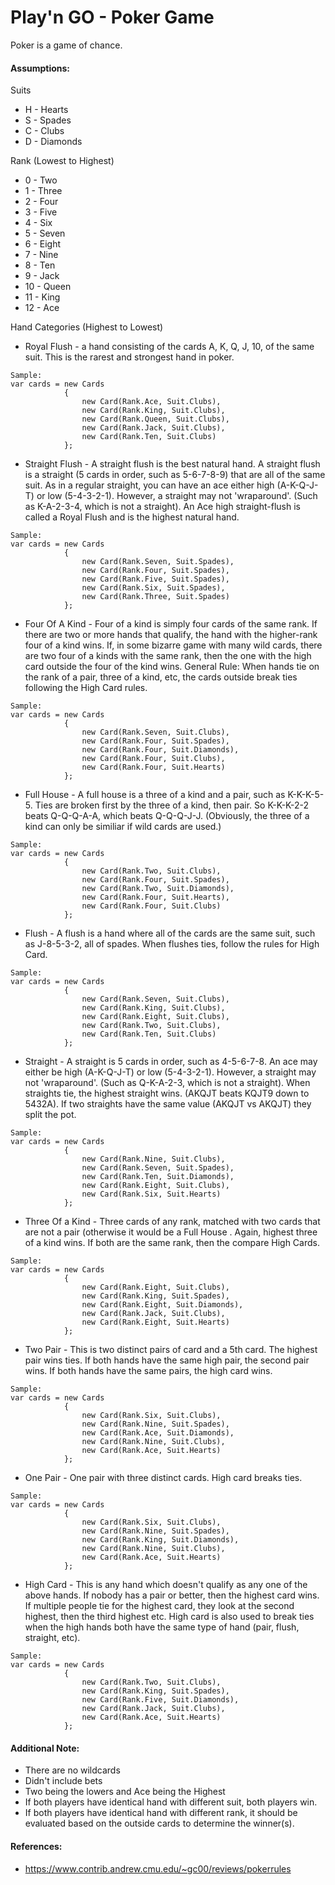 # Play'n GO - Poker Game
Poker is a game of chance.

#### Assumptions:

Suits
- H - Hearts
- S - Spades
- C - Clubs
- D - Diamonds

Rank (Lowest to Highest)
- 0 - Two
- 1 - Three
- 2 - Four
- 3 - Five
- 4 - Six
- 5 - Seven
- 6 - Eight
- 7 - Nine
- 8 - Ten
- 9 - Jack
- 10 - Queen
- 11 - King
- 12 - Ace

Hand Categories (Highest to Lowest)
- Royal Flush - a hand consisting of the cards A, K, Q, J, 10, of the same suit. This is the rarest and strongest hand in poker.
```
Sample:
var cards = new Cards
            {
                new Card(Rank.Ace, Suit.Clubs),
                new Card(Rank.King, Suit.Clubs),
                new Card(Rank.Queen, Suit.Clubs),
                new Card(Rank.Jack, Suit.Clubs),
                new Card(Rank.Ten, Suit.Clubs)
            };
```
- Straight Flush - A straight flush is the best natural hand. A straight flush is a straight (5 cards in order, such as 5-6-7-8-9) that are all of the same suit. As in a regular straight, you can have an ace either high (A-K-Q-J-T) or low (5-4-3-2-1). However, a straight may not 'wraparound'. (Such as K-A-2-3-4, which is not a straight). An Ace high straight-flush is called a Royal Flush and is the highest natural hand.
```
Sample:
var cards = new Cards
            {
                new Card(Rank.Seven, Suit.Spades),
                new Card(Rank.Four, Suit.Spades),
                new Card(Rank.Five, Suit.Spades),
                new Card(Rank.Six, Suit.Spades),
                new Card(Rank.Three, Suit.Spades)
            };
```
- Four Of A Kind - Four of a kind is simply four cards of the same rank. If there are two or more hands that qualify, the hand with the higher-rank four of a kind wins. If, in some bizarre game with many wild cards, there are two four of a kinds with the same rank, then the one with the high card outside the four of the kind wins. General Rule: When hands tie on the rank of a pair, three of a kind, etc, the cards outside break ties following the High Card rules.
```
Sample:
var cards = new Cards
            {
                new Card(Rank.Seven, Suit.Clubs),
                new Card(Rank.Four, Suit.Spades),
                new Card(Rank.Four, Suit.Diamonds),
                new Card(Rank.Four, Suit.Clubs),
                new Card(Rank.Four, Suit.Hearts)
            };
```
- Full House - A full house is a three of a kind and a pair, such as K-K-K-5-5. Ties are broken first by the three of a kind, then pair. So K-K-K-2-2 beats Q-Q-Q-A-A, which beats Q-Q-Q-J-J. (Obviously, the three of a kind can only be similiar if wild cards are used.)
```
Sample:
var cards = new Cards
            {
                new Card(Rank.Two, Suit.Clubs),
                new Card(Rank.Four, Suit.Spades),
                new Card(Rank.Two, Suit.Diamonds),
                new Card(Rank.Four, Suit.Hearts),
                new Card(Rank.Four, Suit.Clubs)
            };
```
- Flush - A flush is a hand where all of the cards are the same suit, such as J-8-5-3-2, all of spades. When flushes ties, follow the rules for High Card.
```
Sample:
var cards = new Cards
            {
                new Card(Rank.Seven, Suit.Clubs),
                new Card(Rank.King, Suit.Clubs),
                new Card(Rank.Eight, Suit.Clubs),
                new Card(Rank.Two, Suit.Clubs),
                new Card(Rank.Ten, Suit.Clubs)
            };
```
- Straight - A straight is 5 cards in order, such as 4-5-6-7-8. An ace may either be high (A-K-Q-J-T) or low (5-4-3-2-1). However, a straight may not 'wraparound'. (Such as Q-K-A-2-3, which is not a straight). When straights tie, the highest straight wins. (AKQJT beats KQJT9 down to 5432A). If two straights have the same value (AKQJT vs AKQJT) they split the pot.
```
Sample:
var cards = new Cards
            {
                new Card(Rank.Nine, Suit.Clubs),
                new Card(Rank.Seven, Suit.Spades),
                new Card(Rank.Ten, Suit.Diamonds),
                new Card(Rank.Eight, Suit.Clubs),
                new Card(Rank.Six, Suit.Hearts)
            };
```
- Three Of a Kind - Three cards of any rank, matched with two cards that are not a pair (otherwise it would be a Full House . Again, highest three of a kind wins. If both are the same rank, then the compare High Cards.
```
Sample:
var cards = new Cards
            {
                new Card(Rank.Eight, Suit.Clubs),
                new Card(Rank.King, Suit.Spades),
                new Card(Rank.Eight, Suit.Diamonds),
                new Card(Rank.Jack, Suit.Clubs),
                new Card(Rank.Eight, Suit.Hearts)
            };
```
- Two Pair - This is two distinct pairs of card and a 5th card. The highest pair wins ties. If both hands have the same high pair, the second pair wins. If both hands have the same pairs, the high card wins.
```
Sample:
var cards = new Cards
            {
                new Card(Rank.Six, Suit.Clubs),
                new Card(Rank.Nine, Suit.Spades),
                new Card(Rank.Ace, Suit.Diamonds),
                new Card(Rank.Nine, Suit.Clubs),
                new Card(Rank.Ace, Suit.Hearts)
            };
```
- One Pair - One pair with three distinct cards. High card breaks ties.
```
Sample:
var cards = new Cards
            {
                new Card(Rank.Six, Suit.Clubs),
                new Card(Rank.Nine, Suit.Spades),
                new Card(Rank.King, Suit.Diamonds),
                new Card(Rank.Nine, Suit.Clubs),
                new Card(Rank.Ace, Suit.Hearts)
            };
```
- High Card - This is any hand which doesn't qualify as any one of the above hands. If nobody has a pair or better, then the highest card wins. If multiple people tie for the highest card, they look at the second highest, then the third highest etc. High card is also used to break ties when the high hands both have the same type of hand (pair, flush, straight, etc).
```
Sample:
var cards = new Cards
            {
                new Card(Rank.Two, Suit.Clubs),
                new Card(Rank.King, Suit.Spades),
                new Card(Rank.Five, Suit.Diamonds),
                new Card(Rank.Jack, Suit.Clubs),
                new Card(Rank.Ace, Suit.Hearts)
            };
```

#### Additional Note:
- There are no wildcards
- Didn't include bets
- Two being the lowers and Ace being the Highest
- If both players have identical hand with different suit, both players
win.
- If both players have identical hand with different rank, it should be evaluated based on the outside cards to determine the winner(s).
#### References:
- https://www.contrib.andrew.cmu.edu/~gc00/reviews/pokerrules